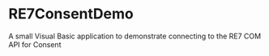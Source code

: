 # RE7ConsentDemo
A small Visual Basic application to demonstrate connecting to the RE7 COM API for Consent

